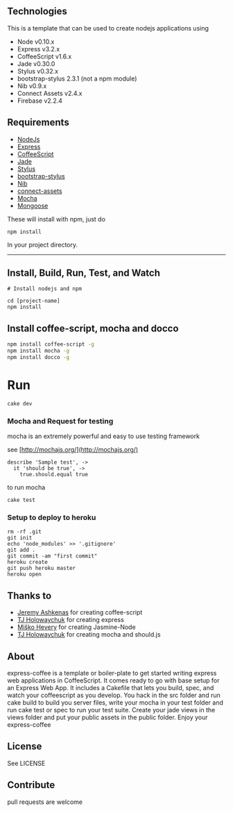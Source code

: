 ## Technologies
This is a template that can be used to create nodejs applications using 

* Node v0.10.x
* Express v3.2.x
* CoffeeScript v1.6.x
* Jade v0.30.0
* Stylus v0.32.x 
* bootstrap-stylus 2.3.1 (not a npm module)
* Nib v0.9.x
* Connect Assets v2.4.x
* Firebase v2.2.4 

## Requirements

* [NodeJs](http://nodejs.org)
* [Express](http://expressjs.com)
* [CoffeeScript](http://coffeescript.org)
* [Jade](http://jade-lang.com/)
* [Stylus](http://learnboost.github.io/stylus/)
* [bootstrap-stylus](https://github.com/Acquisio/bootstrap-stylus)
* [Nib](http://visionmedia.github.io/nib/)
* [connect-assets](http://github.com/TrevorBurnham/connect-assets)
* [Mocha](http://mochajs.org/)
* [Mongoose](https://github.com/LearnBoost/mongoose)

These will install with npm, just do 

```
npm install
```

In your project directory.

---

## Install, Build, Run, Test, and Watch

```
# Install nodejs and npm

cd [project-name]
npm install
```

## Install coffee-script, mocha and docco

``` sh
npm install coffee-script -g
npm install mocha -g
npm install docco -g
```

# Run

```
cake dev
```

### Mocha and Request for testing

mocha is an extremely powerful and easy to use testing framework

see [http://mochajs.org/](http://mochajs.org/)

    describe 'Sample test', ->
      it 'should be true', ->
        true.should.equal true

to run mocha

    cake test

### Setup to deploy to heroku

    rm -rf .git
    git init
    echo 'node_modules' >> '.gitignore'
    git add .
    git commit -am "first commit"
    heroku create
    git push heroku master
    heroku open


## Thanks to

* [Jeremy Ashkenas](https://github.com/jashkenas) for creating coffee-script
* [TJ Holowaychuk](https://github.com/visionmedia) for creating express
* [Miško Hevery](https://github.com/mhevery) for creating Jasmine-Node
* [TJ Holowaychuk](https://github.com/visionmedia) for creating mocha and should.js

## About

express-coffee is a template or boiler-plate to get started writing 
express web applications in CoffeeScript.  It comes ready to go with base
setup for an Express Web App.  It includes a Cakefile that lets you build, 
spec, and watch your coffeescript as you develop.  You hack in the src folder
and run cake build to build you server files, write your mocha in
your test folder and run cake test or spec to run your test suite.  Create your
jade views in the views folder and put your public assets in the public
folder.  Enjoy your express-coffee 


## License

See LICENSE

## Contribute

pull requests are welcome
